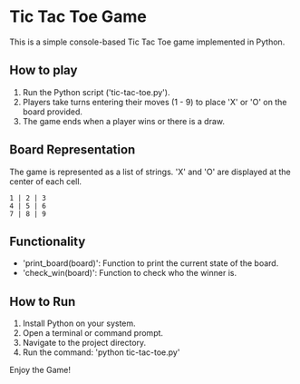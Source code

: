 # Tic Tac Toe Game

This is a simple console-based Tic Tac Toe game implemented in Python.

## How to play

1. Run the Python script ('tic-tac-toe.py').
2. Players take turns entering their moves (1 - 9) to place 'X' or 'O' on the board provided.
3. The game ends when a player wins or there is a draw.

## Board Representation

The game is represented as a list of strings. 'X' and 'O' are displayed at the center of each cell.
```
1 | 2 | 3
4 | 5 | 6
7 | 8 | 9
```
## Functionality

- 'print_board(board)': Function to print the current state of the board.
- 'check_win(board)': Function to check who the winner is.

## How to Run

1. Install Python on your system.
2. Open a terminal or command prompt.
3. Navigate to the project directory.
4. Run the command: 'python tic-tac-toe.py'

Enjoy the Game!
